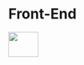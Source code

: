 <h1>Front-End</h1>
<img height="50" width="60"src="https://cdn.jsdelivr.net/gh/devicons/devicon/icons/javascript/javascript-original.svg" />
          
